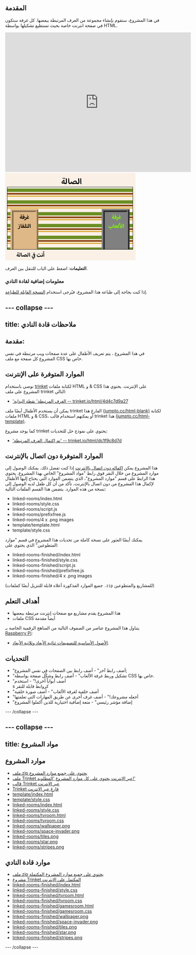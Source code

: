 ## المقدمة

في هذا المشروع، ستقوم بإنشاء مجموعة من الغرف المرتبطة ببعضها. كل غرفة ستكون في صفحة انترنت خاصة بحيث تستطيع تشكيلها بواسطة HTML.

<div class="trinket">
  <iframe src="https://trinket.io/embed/html/dc1f9c8d7d?outputOnly=true&start=result" width="600" height="450" frameborder="0" marginwidth="0" marginheight="0" allowfullscreen>
  </iframe>
  <img src="images/rooms-hall-finished.png">
</div>

**التعليمات**: اضغط على الباب للتنقل بين الغرف.

### معلومات إضافية لقادة النادي

إذا كنت بحاجة إلى طباعة هذا المشروع، فيُرجى استخدام [النسخة القابلة للطباعة](https://projects.raspberrypi.org/ar-SA/projects/linked-rooms/print).

--- collapse ---
---
title: ملاحظات قادة النادي
---

## مقدمة:

في هذا المشروع ، يتم تعريف الأطفال على عدة صفحات ويب مرتبطة في نفس المشروع كل صفحة مع ملف CSS خاص بها.

## الموارد المتوفرة على الإنترنت

نوصي باستخدام [trinket](https://trinket.io/) لكتابة ملفات HTML و & CSS على الإنترنت. يحتوي هذا المشروع على ملف trinket التالي:

* ['الغرف المرتبطة' نقطة البداية -- trinket.io/html/4d4c7d9a27](https://trinket.io/html/4d4c7d9a27)

يمكن أن يستخدم الأطفال أيضًا ملف trinket الفارغ هذا [(jumpto.cc/html-blank)](http://jumpto.cc/html-blank) لكتابة ملفات HTML و & CSS، أو يمكنهم استخدام قالب trinket هذا [(jumpto.cc/html-template)](http://jumpto.cc/html-template).

كما يوجد مشروع trinket يحتوي على نموذج حل للتحديات:

* ['تم إكتمال الغرف المرتبطة' -- trinket.io/html/dc1f9c8d7d](https://trinket.io/html/dc1f9c8d7d)

## الموارد المتوفرة دون اتصال بالإنترنت

هذا المشروع يمكن [إكماله دون اتصال بالإنترنت](https://www.codeclubprojects.org/en-GB/resources/webdev-working-offline/) إذا كنت تفضل ذلك. يمكنك الوصول إلى موارد المشروع من خلال النقر فوق رابط "مواد المشروع" الخاص بهذا المشروع. يحتوي هذا الرابط على قسم "موارد المشروع"، الذي يتضمن الموارد التي يحتاج إليها الأطفال لإكمال هذا المشروع من دون اتصال بالإنترنت. تأكد من أن كل طفل لديه الوصول إلى نسخة من هذه الموارد. يتضمن هذا القسم الملفات التالية:

* linked-rooms/index.html
* linked-rooms/style.css
* linked-rooms/script.js
* linked-rooms/prefixfree.js
* linked-rooms/4 x .png images
* template/template.html
* template/style.css

يمكنك أيضًا العثور على نسخة كاملة من تحديات هذا المشروع في قسم "موارد المتطوعين" الذي يحتوي على:

* linked-rooms-finished/index.html
* linked-rooms-finished/style.css
* linked-rooms-finished/script.js
* linked-rooms-finished/prefixfree.js
* linked-rooms-finished/4 x .png images

(جميع الموارد المذكورة أعلاه قابلة للتنزيل أيضًا كملفات `.zip` للمشاريع والمتطوعين)

## أهداف التعلم

* هذا المشروع يقدم مشاريع مع صفحات إنترنت مرتبطة ببعضها
* ملفات CSS أيضاً مقدمة

يتناول هذا المشروع عناصر من الصفوف التالية من المناهج الرقمية الخاصة بـ [Raspberry Pi](http://rpf.io/curriculum):

* [الأصول الأساسية للتصميمات ثنائية الأبعاد وثلاثية الأبعاد](https://www.raspberrypi.org/curriculum/design/creator).

## التحديات

* “أضف رابط آخر” - أضف رابط بين الصفحات في نفس المشروع;
* “تشكيل وربط غرفة الألعاب” - أضف رابط وشكِّل صفحة بواسطة CSS خاص بها.
* “أضف أبواباً أخرى!” - استخدم <div>s كروابط قابلة للنقر
* "أضف خلفية لغرفة الألعاب" - أضف صورة خلفية
* "أجعله مشروعك!" - أضف غرف أخرى عن طريق المهارات التي تعلمتها
* "إضافة مؤشر رئيسي" - متعة إضافية اختيارية للذين أكملوا المشروع

--- /collapse ---

--- collapse ---
---
title: مواد المشروع
---

## موارد المشروع

* [ملف.zip يحتوي على جميع موارد المشروع](resources/rooms-project-resources.zip)
* [ملف Trinket عبر الإنترنت يحتوي على كل موارد المشروع 'المطلوبة!'](https://trinket.io/html/4d4c7d9a27)
* [قالب Trinket عبر الإنترنت](http://jumpto.cc/trinket-template)
* [Trinket فارغ عبر الإنترنت](http://jumpto.cc/trinket-blank)
* [template/index.html](resources/template-index.html)
* [template/style.css](resources/template-style.css)
* [linked-rooms/index.html](resources/linked-rooms-index.html)
* [linked-rooms/style.css](resources/linked-rooms-style.css)
* [linked-rooms/tvroom.html](resources/linked-rooms-tvroom.html)
* [linked-rooms/tvroom.css](resources/linked-rooms-tvroom.css)
* [linked-rooms/wallpaper.png](resources/linked-rooms-wallpaper.png)
* [linked-rooms/space-invader.png](resources/linked-rooms-space-invader.png)
* [linked-rooms/tiles.png](resources/linked-rooms-tiles.png)
* [linked-rooms/star.png](resources/linked-rooms-star.png)
* [linked-rooms/stripes.png](resources/linked-rooms-stripes.png)

## موارد قادة النادي

* [ملف.zip يحتوي على جميع موارد المشروع المكتملة](resources/rooms-volunteer-resources.zip)
* [مشروع Trinket المكتمل على الإنترنت](https://trinket.io/html/dc1f9c8d7d)
* [linked-rooms-finished/index.html](resources/linked-rooms-finished-index.html)
* [linked-rooms-finished/style.css](resources/linked-rooms-finished-style.css)
* [linked-rooms-finished/tvroom.html](resources/linked-rooms-finished-tvroom.html)
* [linked-rooms-finished/tvroom.css](resources/linked-rooms-finished-tvroom.css)
* [linked-rooms-finished/gamesroom.html](resources/linked-rooms-finished-gamesroom.html)
* [linked-rooms-finished/gamesroom.css](resources/linked-rooms-finished-gamesroom.css)
* [linked-rooms-finished/wallpaper.png](resources/linked-rooms-finished-wallpaper.png)
* [linked-rooms-finished/space-invader.png](resources/linked-rooms-finished-space-invader.png)
* [linked-rooms-finished/tiles.png](resources/linked-rooms-finished-tiles.png)
* [linked-rooms-finished/star.png](resources/linked-rooms-finished-star.png)
* [linked-rooms-finished/stripes.png](resources/linked-rooms-finished-stripes.png)

--- /collapse ---
